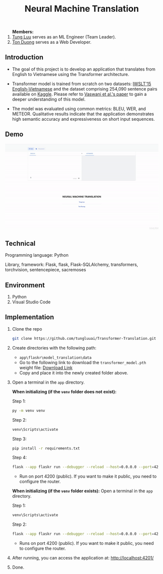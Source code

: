 <!-- PROJECT LOGO -->
<br />
  <p align="center">
    <h1 style="text-align: center;">Neural Machine Translation</h1>
    <br />
    <ol  style="text-align:left">
       <strong>Members: </strong>
    <br />
    <li>
    <a href="https://github.com/tungluuai" target="_blank">Tung Luu</a> serves as an ML Engineer (Team Leader).
    </li>
    <li>
     <a href="https://github.com/duongtanton" target="_blank">Ton Duong</a> serves as a Web Developer.
    </li>
    </ol>
  </p>
</div>

## Introduction
- The goal of this project is to develop an application that translates from English to Vietnamese using the Transformer architecture.

- Transformer model is trained from scratch on two datasets:  <a href="https://huggingface.co/datasets/IWSLT/mt_eng_vietnamese" target="_blank">IWSLT'15 English-Vietnamese</a> and the dataset comprising 254,090 sentence pairs available on <a href="https://www.kaggle.com/discussions/general/253495" target="_blank">Kaggle</a>. Please refer to <a href="https://arxiv.org/pdf/1706.03762" target="_blank">Vaswani et al.'s paper</a> to gain a deeper understanding of this model.
- The model was evaluated using common metrics: BLEU, WER, and METEOR. Qualitative results indicate that the application demonstrates high semantic accuracy and expressiveness on short input sequences.

## Demo
![Demo GIF](./demo.gif)

## Technical
Programming language: Python

Library, framework: Flask, flask, Flask-SQLAlchemy, transformers, torchvision, sentencepiece, sacremoses

## Environment
1. Python
2. Visual Studio Code

## Implementation
1. Clone the repo
    ```sh
    git clone https://github.com/tungluuai/Transformer-Translation.git
    ```
2. Create directories with the following path:
    - `app\flaskr\model_translation\data`
    - Go to the following link to download the `transformer_model.pth` weight file: [Download Link](https://drive.google.com/file/d/1EImLEUTnhuzJL1P7ffzhdqCP1M93u5lP/view?usp=sharing)
    - Copy and place it into the newly created folder above.
3. Open a terminal in the `app` directory.

    **When initializing (if the `venv` folder does not exist):**

    Step 1:
    ```sh
    py -m venv venv
    ```

    Step 2:
    ```sh
    venv\Scripts\activate
    ```

    Step 3:
    ```sh
    pip install -r requirements.txt
    ```

    Step 4:
    ```sh
    flask --app flaskr run --debugger --reload --host=0.0.0.0 --port=4201 
    ```

    + Run on port 4200 (public). If you want to make it public, you need to configure the router.

    **When initializing (if the `venv` folder exists):** Open a terminal in the `app` directory.

    Step 1:
    ```sh
    venv\Scripts\activate
    ```

    Step 2:
    ```sh
    flask --app flaskr run --debugger --reload --host=0.0.0.0 --port=4201 
    ```

    + Runs on port 4200 (public). If you want to make it public, you need to configure the router.

4. After running, you can access the application at: [http://localhost:4201/](http://localhost:4201/)

5. Done.

<br/>

